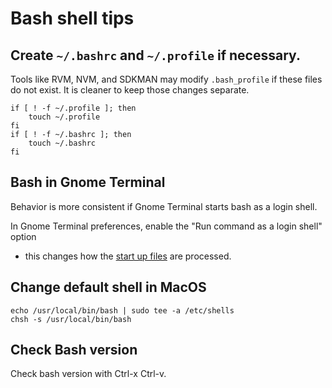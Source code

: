 # Bash shell tips

## Create `~/.bashrc` and `~/.profile` if necessary.
Tools like RVM, NVM, and SDKMAN may modify `.bash_profile` if these
files do not exist. It is cleaner to keep those changes separate.

```
if [ ! -f ~/.profile ]; then
    touch ~/.profile
fi
if [ ! -f ~/.bashrc ]; then
    touch ~/.bashrc
fi
```

## Bash in Gnome Terminal
Behavior is more consistent if Gnome Terminal starts bash as a login shell.

In Gnome Terminal preferences, enable the "Run command as a login shell" option
- this changes how the
[start up files](https://www.gnu.org/software/bash/manual/html_node/Bash-Startup-Files.html)
are processed.

## Change default shell in MacOS
```
echo /usr/local/bin/bash | sudo tee -a /etc/shells
chsh -s /usr/local/bin/bash
```

## Check Bash version
Check bash version with Ctrl-x Ctrl-v.
